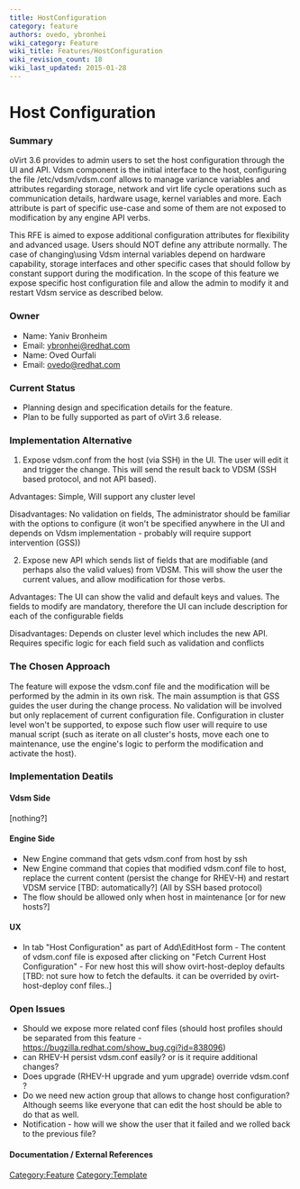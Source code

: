 ```yaml
---
title: HostConfiguration
category: feature
authors: ovedo, ybronhei
wiki_category: Feature
wiki_title: Features/HostConfiguration
wiki_revision_count: 18
wiki_last_updated: 2015-01-28
---
```


# Host Configuration

### Summary

oVirt 3.6 provides to admin users to set the host configuration through the UI and API. Vdsm component is the initial interface to the host, configuring the file /etc/vdsm/vdsm.conf allows to manage variance variables and attributes regarding storage, network and virt life cycle operations such as communication details, hardware usage, kernel variables and more. Each attribute is part of specific use-case and some of them are not exposed to modification by any engine API verbs.

This RFE is aimed to expose additional configuration attributes for flexibility and advanced usage. Users should NOT define any attribute normally. The case of changing\\using Vdsm internal variables depend on hardware capability, storage interfaces and other specific cases that should follow by constant support during the modification. In the scope of this feature we expose specific host configuration file and allow the admin to modify it and restart Vdsm service as described below.

### Owner

*   Name: Yaniv Bronheim
*   Email: ybronhei@redhat.com
*   Name: Oved Ourfali
*   Email: ovedo@redhat.com

### Current Status

*   Planning design and specification details for the feature.
*   Plan to be fully supported as part of oVirt 3.6 release.

### Implementation Alternative

1. Expose vdsm.conf from the host (via SSH) in the UI. The user will edit it and trigger the change. This will send the result back to VDSM (SSH based protocol, and not API based).

Advantages: Simple, Will support any cluster level

Disadvantages: No validation on fields, The administrator should be familiar with the options to configure (it won't be specified anywhere in the UI and depends on Vdsm implementation - probably will require support intervention (GSS))

2. Expose new API which sends list of fields that are modifiable (and perhaps also the valid values) from VDSM. This will show the user the current values, and allow modification for those verbs.

Advantages: The UI can show the valid and default keys and values. The fields to modify are mandatory, therefore the UI can include description for each of the configurable fields

Disadvantages: Depends on cluster level which includes the new API. Requires specific logic for each field such as validation and conflicts

### The Chosen Approach

The feature will expose the vdsm.conf file and the modification will be performed by the admin in its own risk. The main assumption is that GSS guides the user during the change process. No validation will be involved but only replacement of current configuration file. Configuration in cluster level won't be supported, to expose such flow user will require to use manual script (such as iterate on all cluster's hosts, move each one to maintenance, use the engine's logic to perform the modification and activate the host).

### Implementation Deatils

#### Vdsm Side

[nothing?]

#### Engine Side

*   New Engine command that gets vdsm.conf from host by ssh
*   New Engine command that copies that modified vdsm.conf file to host, replace the current content (persist the change for RHEV-H) and restart VDSM service [TBD: automatically?] (All by SSH based protocol)
*   The flow should be allowed only when host in maintenance [or for new hosts?]

#### UX

*   In tab "Host Configuration" as part of Add\\EditHost form - The content of vdsm.conf file is exposed after clicking on "Fetch Current Host Configuration" - For new host this will show ovirt-host-deploy defaults [TBD: not sure how to fetch the defaults. it can be overrided by ovirt-host-deploy conf files..]

### Open Issues

*   Should we expose more related conf files (should host profiles should be separated from this feature - <https://bugzilla.redhat.com/show_bug.cgi?id=838096>)
*   can RHEV-H persist vdsm.conf easily? or is it require additional changes?
*   Does upgrade (RHEV-H upgrade and yum upgrade) override vdsm.conf ?
*   Do we need new action group that allows to change host configuration? Although seems like everyone that can edit the host should be able to do that as well.
*   Notification - how will we show the user that it failed and we rolled back to the previous file?

#### Documentation / External References

<Category:Feature> <Category:Template>
